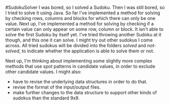 #SudokuSolver
I was bored, so I solved a Sudoku.
Then I was still bored, so I tried to solve it using Java.
So far I've implemented a method for solving by checking rows, columns and blocks for which there can only be one value.
Next up, I've implemented a method for solving by checking if a certain value can only appear on some row, column or block.
It isn't able to solve the first Sudoku by itself yet.
I've tried throwing another Sudoku at it though, and this one it can solve.
I might try out other sudokus I come across.
All tried sudokus will be divided into the folders *solved* and *not-solved*, to indicate whether the application is able to solve them or not.

Next up, I'm thinking about implementing some slightly more complex methods that use spot patterns in candidate values, in order to exclude other candidate values.
I might also:
 * have to revise the underlying data structures in order to do that.
 * revise the format of the input/output files.
 * make further changes to the data structure to support other kinds of sudokus than the standard 9x9.